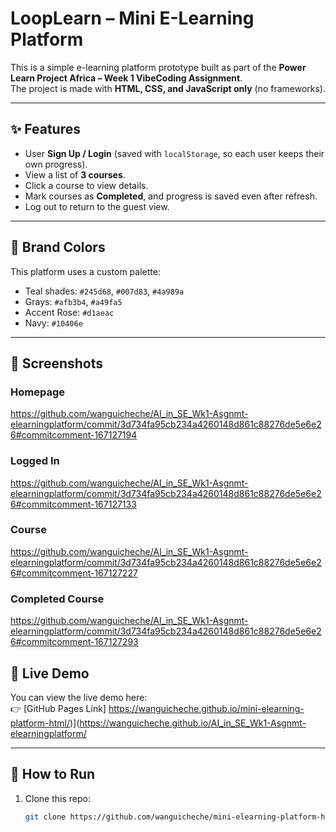 # LoopLearn – Mini E-Learning Platform

This is a simple e-learning platform prototype built as part of the **Power Learn Project Africa – Week 1 VibeCoding Assignment**.  
The project is made with **HTML, CSS, and JavaScript only** (no frameworks).  

---

## ✨ Features
- User **Sign Up / Login** (saved with `localStorage`, so each user keeps their own progress).
- View a list of **3 courses**.
- Click a course to view details.
- Mark courses as **Completed**, and progress is saved even after refresh.
- Log out to return to the guest view.

---

## 🎨 Brand Colors
This platform uses a custom palette:

- Teal shades: `#245d68`, `#007d83`, `#4a989a`  
- Grays: `#afb3b4`, `#a49fa5`  
- Accent Rose: `#d1aeac`  
- Navy: `#10406e`  

---

## 📸 Screenshots
### Homepage
https://github.com/wanguicheche/AI_in_SE_Wk1-Asgnmt-elearningplatform/commit/3d734fa95cb234a4260148d861c88276de5e6e26#commitcomment-167127194

### Logged In
https://github.com/wanguicheche/AI_in_SE_Wk1-Asgnmt-elearningplatform/commit/3d734fa95cb234a4260148d861c88276de5e6e26#commitcomment-167127133

### Course
https://github.com/wanguicheche/AI_in_SE_Wk1-Asgnmt-elearningplatform/commit/3d734fa95cb234a4260148d861c88276de5e6e26#commitcomment-167127227


### Completed Course
https://github.com/wanguicheche/AI_in_SE_Wk1-Asgnmt-elearningplatform/commit/3d734fa95cb234a4260148d861c88276de5e6e26#commitcomment-167127293


## 🚀 Live Demo
You can view the live demo here:  
👉 [GitHub Pages Link]
https://wanguicheche.github.io/mini-elearning-platform-html/)](https://wanguicheche.github.io/AI_in_SE_Wk1-Asgnmt-elearningplatform/

---

## 📂 How to Run
1. Clone this repo:
   ```bash
   git clone https://github.com/wanguicheche/mini-elearning-platform-html.git

